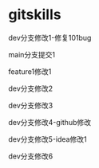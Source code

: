 # gitskills

dev分支修改1-修复101bug

main分支提交1

feature1修改1

dev分支修改2

dev分支修改3

dev分支修改4-github修改

dev分支修改5-idea修改1

dev分支修改6
